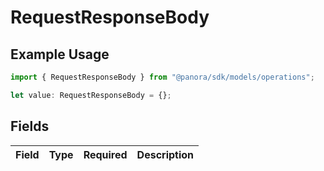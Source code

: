 # RequestResponseBody

## Example Usage

```typescript
import { RequestResponseBody } from "@panora/sdk/models/operations";

let value: RequestResponseBody = {};
```

## Fields

| Field       | Type        | Required    | Description |
| ----------- | ----------- | ----------- | ----------- |